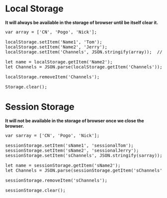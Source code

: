 # Local Storage
**It will always be available in the storage of browser until be itself clear it.**
<pre>
var array = ['CN', 'Pogo', 'Nick'];

localStorage.setItem('Name1', 'Tom');
localStorage.setItem('Name2', 'Jerry');
localStorage.setItem('Channels', JSON.stringify(array));  // To convert the array into string.

let name = localStorage.getItem('Name2');
let Channels = JSON.parse(localStorage.getItem('Channels'));  // To convert string into array.

localStorage.removeItem('Channels');

Storage.clear();
</pre>


# Session Storage
**It will not be available in the storage of browser once we close the browser.**

<pre>
var sarray = ['CN', 'Pogo', 'Nick'];

sessionStorage.setItem('sName1', 'sessionalTom');
sessionStorage.setItem('sName2', 'sessionalJerry');
sessionStorage.setItem('sChannels', JSON.stringify(sarray));   // To convert the array into string.

let name = sessionStorage.getItem('sName2');
let Channels = JSON.parse(sessionStorage.getItem('sChannels'));  // To convert string into array.

sessionStorage.removeItem('sChannels');

sessionStorage.clear();
</pre>